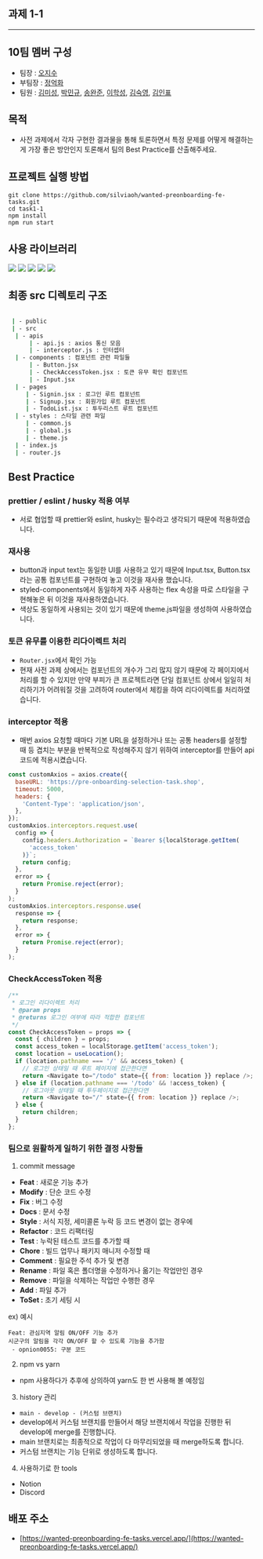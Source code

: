## 과제 1-1

---

## 10팀 멤버 구성

- 팀장 : [오지수](https://github.com/silviaoh)
- 부팀장 : [정억화](https://github.com/oka7759)
- 팀원 : [김미성](https://github.com/kimitt), [박민규](https://github.com/kyle970320), [송완준](https://github.com/natural-nine), [이학성](https://github.com/Hakseong-Lee), [김숙영](https://github.com/Maiowol), [김인표](https://github.com/kiminpyo)

## 목적

- 사전 과제에서 각자 구현한 결과물을 통해 토론하면서 특정 문제를 어떻게 해결하는 게 가장 좋은 방안인지 토론해서 팀의 Best Practice를 산출해주세요.

## 프로젝트 실행 방법

```
git clone https://github.com/silviaoh/wanted-preonboarding-fe-tasks.git
cd task1-1
npm install
npm run start
```

## 사용 라이브러리

<img src="https://img.shields.io/badge/react-444444?style=for-the-badge&logo=react"> <img src="https://img.shields.io/badge/styled--components-DB7093?style=for-the-badge&logo=styledcomponents&logoColor=white"> <img src="https://img.shields.io/badge/axios-FFCA28?style=for-the-badge&logo=axios&logoColor=white"> <img src="https://img.shields.io/badge/react_router_dom-CA4245?style=for-the-badge&logo=reactrouter&logoColor=white">
<img src="https://img.shields.io/badge/html5-E34F26?style=for-the-badge&logo=html5&logoColor=white">

## 최종 src 디렉토리 구조

```bash

 | - public
 | - src
  | - apis
      | - api.js : axios 통신 모음
      | - interceptor.js : 인터셉터
  | - components : 컴포넌트 관련 파일들
      | - Button.jsx
      | - CheckAccessToken.jsx : 토큰 유무 확인 컴포넌트
      | - Input.jsx
  | - pages
     | - Signin.jsx : 로그인 루트 컴포넌트
     | - Signup.jsx : 회원가입 루트 컴포넌트
     | - TodoList.jsx : 투두리스트 루트 컴포넌트
  | - styles : 스타일 관련 파일
     | - common.js
     | - global.js
     | - theme.js
  | - index.js
  | - router.js

```

## Best Practice

### prettier / eslint / husky 적용 여부

- 서로 협업할 때 prettier와 eslint, husky는 필수라고 생각되기 때문에 적용하였습니다.

### 재사용

- button과 input text는 동일한 UI를 사용하고 있기 때문에 Input.tsx, Button.tsx라는 공통 컴포넌트를 구현하여 놓고 이것을 재사용 했습니다.
- styled-components에서 동일하게 자주 사용하는 flex 속성을 따로 스타일을 구현해놓은 뒤 이것을 재사용하였습니다.
- 색상도 동일하게 사용되는 것이 있기 때문에 theme.js파일을 생성하여 사용하였습니다.

### 토큰 유무를 이용한 리다이렉트 처리

- `Router.jsx`에서 확인 가능
- 현재 사전 과제 상에서는 컴포넌트의 개수가 그리 많지 않기 때문에 각 페이지에서 처리를 할 수 있지만 만약 부피가 큰 프로젝트라면 단일 컴포넌트 상에서 일일히 처리하기가 어려워질 것을 고려하여 router에서 체킹을 하여 리다이렉트를 처리하였습니다.

### interceptor 적용

- 매번 axios 요청할 때마다 기본 URL을 설정하거나 또는 공통 headers를 설정할 때 등 겹치는 부분을 반복적으로 작성해주지 않기 위하여 interceptor를 만들어 api 코드에 적용시켰습니다.

```javascript
const customAxios = axios.create({
  baseURL: 'https://pre-onboarding-selection-task.shop',
  timeout: 5000,
  headers: {
    'Content-Type': 'application/json',
  },
});
customAxios.interceptors.request.use(
  config => {
    config.headers.Authorization = `Bearer ${localStorage.getItem(
      'access_token'
    )}`;
    return config;
  },
  error => {
    return Promise.reject(error);
  }
);
customAxios.interceptors.response.use(
  response => {
    return response;
  },
  error => {
    return Promise.reject(error);
  }
);
```

### CheckAccessToken 적용

```javascript
/**
 * 로그인 리다이렉트 처리
 * @param props
 * @returns 로그인 여부에 따라 적합한 컴포넌트
 */
const CheckAccessToken = props => {
  const { children } = props;
  const access_token = localStorage.getItem('access_token');
  const location = useLocation();
  if (location.pathname === '/' && access_token) {
    // 로그인 상태일 때 루트 페이지에 접근한다면
    return <Navigate to="/todo" state={{ from: location }} replace />;
  } else if (location.pathname === '/todo' && !access_token) {
    // 로그아웃 상태일 때 투두페이지로 접근한다면
    return <Navigate to="/" state={{ from: location }} replace />;
  } else {
    return children;
  }
};
```

### 팀으로 원활하게 일하기 위한 결정 사항들

1. commit message

- **Feat** : 새로운 기능 추가
- **Modify** : 단순 코드 수정
- **Fix** : 버그 수정
- **Docs** : 문서 수정
- **Style** : 서식 지정, 세미콜론 누락 등 코드 변경이 없는 경우에
- **Refactor** : 코드 리팩터링
- **Test** : 누락된 테스트 코드를 추가할 때
- **Chore** : 빌드 업무나 패키지 매니저 수정할 때
- **Comment** : 필요한 주석 추가 및 변경
- **Rename** : 파일 혹은 폴더명을 수정하거나 옮기는 작업만인 경우
- **Remove** : 파일을 삭제하는 작업만 수행한 경우
- **Add** : 파일 추가
- **ToSet :** 초기 세팅 시

ex) 예시

```
Feat: 관심지역 알림 ON/OFF 기능 추가
시군구의 알림을 각각 ON/OFF 할 수 있도록 기능을 추가함
 - opnion0055: 구분 코드
```

2. npm vs yarn

- npm 사용하다가 추후에 상의하여 yarn도 한 번 사용해 볼 예정임

3. history 관리

- `main - develop - (커스텀 브랜치)`
- develop에서 커스텀 브랜치를 만들어서 해당 브랜치에서 작업을 진행한 뒤 develop에 merge를 진행합니다.
- main 브랜치로는 최종적으로 작업이 다 마무리되었을 때 merge하도록 합니다.
- 커스텀 브랜치는 기능 단위로 생성하도록 합니다.

4. 사용하기로 한 tools

- Notion
- Discord

## 배포 주소

- [https://wanted-preonboarding-fe-tasks.vercel.app/](https://wanted-preonboarding-fe-tasks.vercel.app/)
